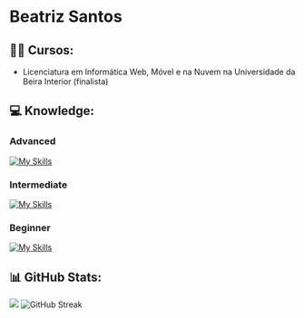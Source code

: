 # Beatriz Santos 

## 👩‍🎓 Cursos:
- Licenciatura em Informática Web, Móvel e na Nuvem na Universidade da Beira Interior (finalista) 

## 💻 Knowledge:
### Advanced
[![My Skills](https://skillicons.dev/icons?i=java,javascript,css,html,mongodb,mysql,illustrator,figma&theme=light)](https://skillicons.dev)

### Intermediate 
[![My Skills](https://skillicons.dev/icons?i=php,python,express,flutter,dart,firebase,photoshop&theme=light)](https://skillicons.dev)

### Beginner 
[![My Skills](https://skillicons.dev/icons?i=docker,kubernetes,django,blender,unity&theme=light)](https://skillicons.dev)

## 📊 GitHub Stats:
![](https://github-readme-stats.vercel.app/api/top-langs/?username=beatrizfs04&theme=algolia&hide_border=false&include_all_commits=true&count_private=true&layout=compact) ![GitHub Streak](https://nirzak-streak-stats.vercel.app/?user=beatrizfs04&theme=algolia)
